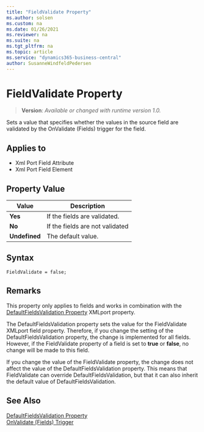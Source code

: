 ```yaml
---
title: "FieldValidate Property"
ms.author: solsen
ms.custom: na
ms.date: 01/26/2021
ms.reviewer: na
ms.suite: na
ms.tgt_pltfrm: na
ms.topic: article
ms.service: "dynamics365-business-central"
author: SusanneWindfeldPedersen
---
```

[//]: # (START>DO_NOT_EDIT)
[//]: # (IMPORTANT:Do not edit any of the content between here and the END>DO_NOT_EDIT.)
[//]: # (Any modifications should be made in the .xml files in the ModernDev repo.)
# FieldValidate Property
> **Version**: _Available or changed with runtime version 1.0._

Sets a value that specifies whether the values in the source field are validated by the OnValidate (Fields) trigger for the field.

## Applies to
-   Xml Port Field Attribute
-   Xml Port Field Element

## Property Value

|Value|Description|
|-----------|---------------------------------------|
|**Yes**|If the fields are validated.|
|**No**|If the fields are not validated|
|**Undefined**|The default value.|

[//]: # (IMPORTANT: END>DO_NOT_EDIT)


## Syntax

```AL
FieldValidate = false;
```
 
## Remarks  

This property only applies to fields and works in combination with the [DefaultFieldsValidation Property](devenv-defaultfieldsvalidation-property.md) XMLport property.  
  
The DefaultFieldsValidation property sets the value for the FieldValidate XMLport field property. Therefore, if you change the setting of the DefaultFieldsValidation property, the change is implemented for all fields. However, if the FieldValidate property of a field is set to **true** or **false**, no change will be made to this field.  
  
If you change the value of the FieldValidate property, the change does not affect the value of the DefaultFieldsValidation property. This means that FieldValidate can override DefaultFieldsValidation, but that it can also inherit the default value of DefaultFieldsValidation.  
  
## See Also  

[DefaultFieldsValidation Property](devenv-defaultfieldsvalidation-property.md)   
[OnValidate (Fields) Trigger](../triggers/devenv-onvalidate-fields-trigger.md)